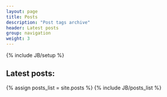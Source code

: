 ```yaml
---
layout: page
title: Posts
description: "Post tags archive"
header: Latest posts
group: navigation
weight: 3
---
```

{% include JB/setup %}

<h2>Latest posts:</h2>
{% assign posts_list = site.posts %}
{% include JB/posts_list %}

